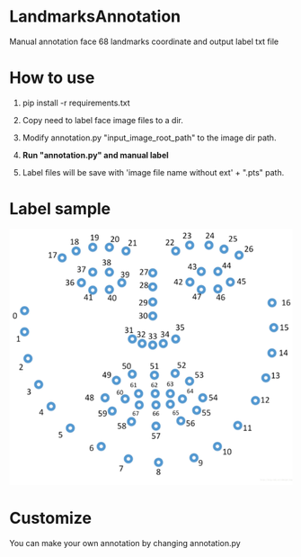 # LandmarksAnnotation
Manual annotation face 68 landmarks coordinate and output label txt file

# How to use

1. pip install -r requirements.txt

2. Copy need to label face image files to a dir.

3. Modify annotation.py "input_image_root_path" to the image dir path.

4. **Run "annotation.py" and manual label**

5. Label files will be save with 'image file name without ext' + ".pts" path.

# Label sample
![](face_68_landmark_sample.png)

# Customize

You can make your own annotation by changing annotation.py
